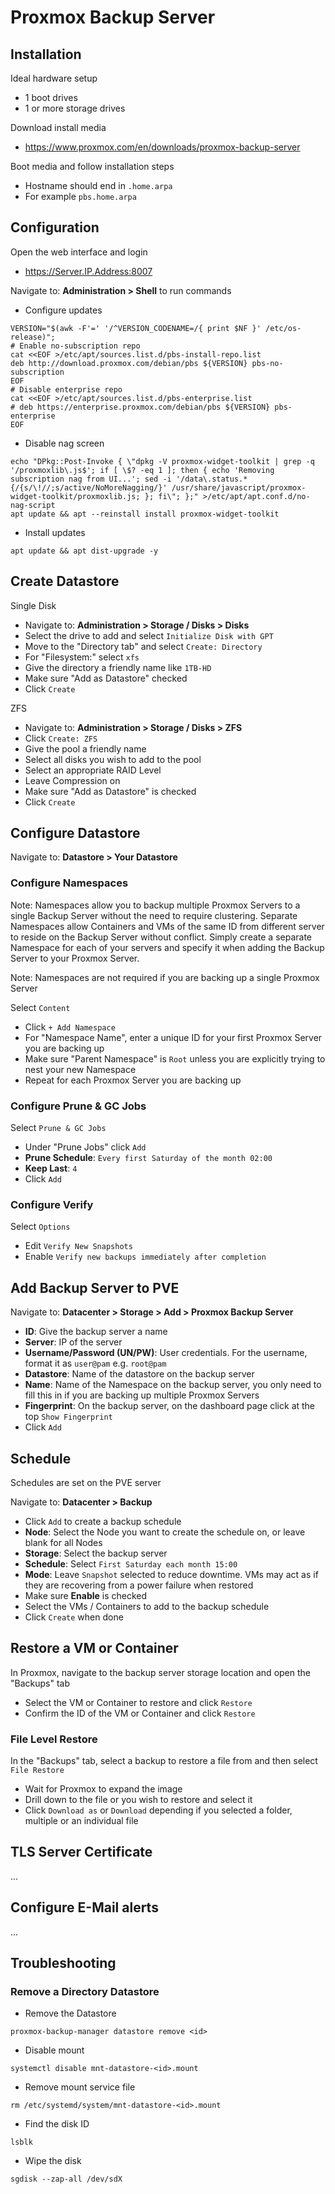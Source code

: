 # Proxmox Backup Server

## Installation
Ideal hardware setup

- 1 boot drives
- 1 or more storage drives

Download install media

- https://www.proxmox.com/en/downloads/proxmox-backup-server

Boot media and follow installation steps

- Hostname should end in `.home.arpa`
- For example `pbs.home.arpa`

## Configuration
Open the web interface and login

- https://Server.IP.Address:8007

Navigate to: **Administration > Shell** to run commands

- Configure updates
```
VERSION="$(awk -F'=' '/^VERSION_CODENAME=/{ print $NF }' /etc/os-release)";
# Enable no-subscription repo
cat <<EOF >/etc/apt/sources.list.d/pbs-install-repo.list
deb http://download.proxmox.com/debian/pbs ${VERSION} pbs-no-subscription
EOF
# Disable enterprise repo
cat <<EOF >/etc/apt/sources.list.d/pbs-enterprise.list
# deb https://enterprise.proxmox.com/debian/pbs ${VERSION} pbs-enterprise
EOF
```
- Disable nag screen
```
echo "DPkg::Post-Invoke { \"dpkg -V proxmox-widget-toolkit | grep -q '/proxmoxlib\.js$'; if [ \$? -eq 1 ]; then { echo 'Removing subscription nag from UI...'; sed -i '/data\.status.*{/{s/\!//;s/active/NoMoreNagging/}' /usr/share/javascript/proxmox-widget-toolkit/proxmoxlib.js; }; fi\"; };" >/etc/apt/apt.conf.d/no-nag-script
apt update && apt --reinstall install proxmox-widget-toolkit
```
- Install updates
```
apt update && apt dist-upgrade -y
```

## Create Datastore
Single Disk

- Navigate to: **Administration > Storage / Disks > Disks**
- Select the drive to add and select `Initialize Disk with GPT`
- Move to the "Directory tab" and select `Create: Directory`
- For "Filesystem:" select `xfs`
- Give the directory a friendly name like `1TB-HD`
- Make sure "Add as Datastore" checked
- Click `Create`

ZFS

- Navigate to: **Administration > Storage / Disks > ZFS**
- Click `Create: ZFS`
- Give the pool a friendly name
- Select all disks you wish to add to the pool
- Select an appropriate RAID Level
- Leave Compression on
- Make sure "Add as Datastore" is checked
- Click `Create`

## Configure Datastore
Navigate to: **Datastore > Your Datastore**

### Configure Namespaces
Note: Namespaces allow you to backup multiple Proxmox Servers to a single Backup Server without the need to require clustering. Separate Namespaces allow Containers and VMs of the same ID from different server to reside on the Backup Server without conflict. Simply create a separate Namespace for each of your servers and specify it when adding the Backup Server to your Proxmox Server.

Note: Namespaces are not required if you are backing up a single Proxmox Server

Select `Content`

- Click `+ Add Namespace`
- For "Namespace Name", enter a unique ID for your first Proxmox Server you are backing up
- Make sure "Parent Namespace" is `Root` unless you are explicitly trying to nest your new Namespace
- Repeat for each Proxmox Server you are backing up

### Configure Prune & GC Jobs
Select `Prune & GC Jobs`

- Under "Prune Jobs" click `Add`
- **Prune Schedule**: `Every first Saturday of the month 02:00`
- **Keep Last**: `4`
- Click `Add`

### Configure Verify
Select `Options`

- Edit `Verify New Snapshots`
- Enable `Verify new backups immediately after completion`

## Add Backup Server to PVE
Navigate to: **Datacenter > Storage > Add > Proxmox Backup Server**

- **ID**: Give the backup server a name
- **Server**: IP of the server
- **Username/Password (UN/PW)**: User credentials. For the username, format it as `user@pam` e.g. `root@pam`
- **Datastore**: Name of the datastore on the backup server
- **Name**: Name of the Namespace on the backup server, you only need to fill this in if you are backing up multiple Proxmox Servers
- **Fingerprint**: On the backup server, on the dashboard page click at the top `Show Fingerprint`
- Click `Add`

## Schedule
Schedules are set on the PVE server

Navigate to: **Datacenter > Backup**

- Click `Add` to create a backup schedule
- **Node**: Select the Node you want to create the schedule on, or leave blank for all Nodes
- **Storage**: Select the backup server
- **Schedule**: Select `First Saturday each month 15:00`
- **Mode**: Leave `Snapshot` selected to reduce downtime. VMs may act as if they are recovering from a power failure when restored
- Make sure **Enable** is checked
- Select the VMs / Containers to add to the backup schedule
- Click `Create` when done

## Restore a VM or Container
In Proxmox, navigate to the backup server storage location and open the "Backups" tab

- Select the VM or Container to restore and click `Restore`
- Confirm the ID of the VM or Container and click `Restore`

### File Level Restore
In the "Backups" tab, select a backup to restore a file from and then select `File Restore`

- Wait for Proxmox to expand the image
- Drill down to the file or you wish to restore and select it
- Click `Download as` or `Download` depending if you selected a folder, multiple or an individual file

## TLS Server Certificate
...

## Configure E-Mail alerts
...

## Troubleshooting

### Remove a Directory Datastore
- Remove the Datastore
```
proxmox-backup-manager datastore remove <id>
```
- Disable mount
```
systemctl disable mnt-datastore-<id>.mount
```
- Remove mount service file
```
rm /etc/systemd/system/mnt-datastore-<id>.mount
```
- Find the disk ID
```
lsblk
```
- Wipe the disk
```
sgdisk --zap-all /dev/sdX
```
